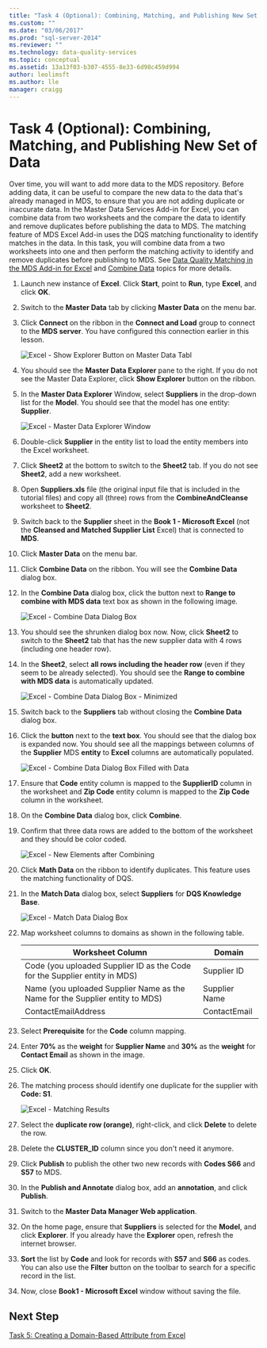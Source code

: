 ```yaml
---
title: "Task 4 (Optional): Combining, Matching, and Publishing New Set of Data | Microsoft Docs"
ms.custom: ""
ms.date: "03/06/2017"
ms.prod: "sql-server-2014"
ms.reviewer: ""
ms.technology: data-quality-services
ms.topic: conceptual
ms.assetid: 13a13f03-b307-4555-8e33-6d98c459d994
author: leolimsft
ms.author: lle
manager: craigg
---
```

# Task 4 (Optional): Combining, Matching, and Publishing New Set of Data
  Over time, you will want to add more data to the MDS repository. Before adding data, it can be useful to compare the new data to the data that's already managed in MDS, to ensure that you are not adding duplicate or inaccurate data. In the Master Data Services Add-in for Excel, you can combine data from two worksheets and the compare the data to identify and remove duplicates before publishing the data to MDS. The matching feature of MDS Excel Add-in uses the DQS matching functionality to identify matches in the data. In this task, you will combine data from a two worksheets into one and then perform the matching activity to identify and remove duplicates before publishing to MDS. See [Data Quality Matching in the MDS Add-in for Excel](https://msdn.microsoft.com/library/hh548681.aspx) and [Combine Data](https://msdn.microsoft.com/library/hh548680.aspx) topics for more details.  
  
1.  Launch new instance of **Excel**. Click **Start**, point to **Run**, type **Excel**, and click **OK**.  
  
2.  Switch to the **Master Data** tab by clicking **Master Data** on the menu bar.  
  
3.  Click **Connect** on the ribbon in the **Connect and Load** group to connect to the **MDS server**. You have configured this connection earlier in this lesson.  
  
     ![Excel - Show Explorer Button on Master Data Tabl](../../2014/tutorials/media/et-combinematchandpublishnewsod-01.jpg "Excel - Show Explorer Button on Master Data Tabl")  
  
4.  You should see the **Master Data Explorer** pane to the right. If you do not see the Master Data Explorer, click **Show Explorer** button on the ribbon.  
  
5.  In the **Master Data Explorer** Window, select **Suppliers** in the drop-down list for the **Model**. You should see that the model has one entity: **Supplier**.  
  
     ![Excel - Master Data Explorer Window](../../2014/tutorials/media/et-combinematchandpublishnewsod-02.jpg "Excel - Master Data Explorer Window")  
  
6.  Double-click **Supplier** in the entity list to load the entity members into the Excel worksheet.  
  
7.  Click **Sheet2** at the bottom to switch to the **Sheet2** tab. If you do not see **Sheet2**, add a new worksheet.  
  
8.  Open **Suppliers.xls** file (the original input file that is included in the tutorial files) and copy all (three) rows from the **CombineAndCleanse** worksheet to **Sheet2**.  
  
9. Switch back to the **Supplier** sheet in the **Book 1 - Microsoft Excel** (not the **Cleansed and Matched Supplier List** Excel) that is connected to **MDS**.  
  
10. Click **Master Data** on the menu bar.  
  
11. Click **Combine Data** on the ribbon. You will see the **Combine Data** dialog box.  
  
12. In the **Combine Data** dialog box, click the button next to **Range to combine with MDS data** text box as shown in the following image.  
  
     ![Excel - Combine Data Dialog Box](../../2014/tutorials/media/et-combinematchandpublishnewsod-03.jpg "Excel - Combine Data Dialog Box")  
  
13. You should see the shrunken dialog box now. Now, click **Sheet2** to switch to the **Sheet2** tab that has the new supplier data with 4 rows (including one header row).  
  
14. In the **Sheet2**, select **all rows including the header row** (even if they seem to be already selected). You should see the **Range to combine with MDS data** is automatically updated.  
  
     ![Excel - Combine Data Dialog Box - Minimized](../../2014/tutorials/media/et-combinematchandpublishnewsod-04.jpg "Excel - Combine Data Dialog Box - Minimized")  
  
15. Switch back to the **Suppliers** tab without closing the **Combine Data** dialog box.  
  
16. Click the **button** next to the **text box**. You should see that the dialog box is expanded now. You should see all the mappings between columns of the **Supplier** MDS **entity** to **Excel** columns are automatically populated.  
  
     ![Excel - Combine Data Dialog Box Filled with Data](../../2014/tutorials/media/et-combinematchandpublishnewsod-05.jpg "Excel - Combine Data Dialog Box Filled with Data")  
  
17. Ensure that **Code** entity column is mapped to the **SupplierID** column in the worksheet and **Zip Code** entity column is mapped to the **Zip Code** column in the worksheet.  
  
18. On the **Combine Data** dialog box, click **Combine**.  
  
19. Confirm that three data rows are added to the bottom of the worksheet and they should be color coded.  
  
     ![Excel - New Elements after Combining](../../2014/tutorials/media/et-combinematchandpublishnewsod-06.jpg "Excel - New Elements after Combining")  
  
20. Click **Math Data** on the ribbon to identify duplicates. This feature uses the matching functionality of DQS.  
  
21. In the **Match Data** dialog box, select **Suppliers** for **DQS Knowledge Base**.  
  
     ![Excel - Match Data Dialog Box](../../2014/tutorials/media/et-combinematchandpublishnewsod-07.jpg "Excel - Match Data Dialog Box")  
  
22. Map worksheet columns to domains as shown in the following table.  
  
    |Worksheet Column|Domain|  
    |----------------------|------------|  
    |Code (you uploaded Supplier ID as the Code for the Supplier entity in MDS)|Supplier ID|  
    |Name (you uploaded Supplier Name as the Name for the Supplier entity to MDS)|Supplier Name|  
    |ContactEmailAddress|ContactEmail|  
  
23. Select **Prerequisite** for the **Code** column mapping.  
  
24. Enter **70%** as the **weight** for **Supplier Name** and **30%** as the **weight** for **Contact Email** as shown in the image.  
  
25. Click **OK**.  
  
26. The matching process should identify one duplicate for the supplier with **Code: S1**.  
  
     ![Excel - Matching Results](../../2014/tutorials/media/et-combinematchandpublishnewsod-08.jpg "Excel - Matching Results")  
  
27. Select the **duplicate row (orange)**, right-click, and click **Delete** to delete the row.  
  
28. Delete the **CLUSTER_ID** column since you don't need it anymore.  
  
29. Click **Publish** to publish the other two new records with **Codes S66** and **S57** to MDS.  
  
30. In the **Publish and Annotate** dialog box, add an **annotation**, and click **Publish**.  
  
31. Switch to the **Master Data Manager Web application**.  
  
32. On the home page, ensure that **Suppliers** is selected for the **Model**, and click **Explorer**. If you already have the **Explorer** open, refresh the internet browser.  
  
33. **Sort** the list by **Code** and look for records with **S57** and **S66** as codes. You can also use the **Filter** button on the toolbar to search for a specific record in the list.  
  
34. Now, close **Book1 - Microsoft Excel** window without saving the file.  
  
## Next Step  
 [Task 5: Creating a Domain-Based Attribute from Excel](../../2014/tutorials/task-5-creating-a-domain-based-attribute-from-excel.md)  
  
  
